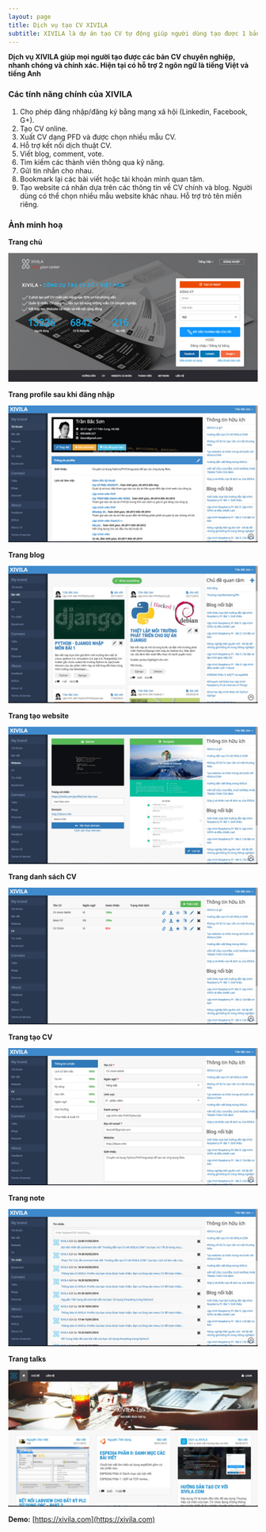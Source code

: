 ```yaml
---
layout: page
title: Dịch vụ tạo CV XIVILA
subtitle: XIVILA là dự án tạo CV tự động giúp người dùng tạo được 1 bản CV chuyên nghiệp nhanh chóng và tiện lợi.
---
```


**Dịch vụ XIVILA giúp mọi người tạo được các bản CV chuyên nghiệp, nhanh chóng và chính xác. Hiện tại có hỗ trợ 2 ngôn ngữ là tiếng Việt và tiếng Anh**

### Các tính năng chính của XIVILA

1. Cho phép đăng nhập/đăng ký bằng mạng xã hội (Linkedin, Facebook, G+).
2. Tạo CV online.
3. Xuất CV dạng PFD và được chọn nhiều mẫu CV.
4. Hỗ trợ kết nối dịch thuật CV.
5. Viết blog, comment, vote.
6. Tìm kiếm các thành viên thông qua kỹ năng.
7. Gửi tin nhắn cho nhau.
8. Bookmark lại các bài viết hoặc tài khoản mình quan tâm.
9. Tạo website cá nhân dựa trên các thông tin về CV chính và blog. Người dùng có thể chọn nhiều mẫu website khác nhau. Hỗ trợ trỏ tên miền riêng.

### Ảnh minh hoạ

**Trang chủ**

![Dịch vụ tạo CV XIVILA - trang chủ](/img/pages/xivila/xivila-home.jpg)

**Trang profile sau khi đăng nhập**

![Dịch vụ tạo CV XIVILA - trang profile](/img/pages/xivila/xivila-profile.jpg)

**Trang blog**

![Dịch vụ tạo CV XIVILA - trang blog](/img/pages/xivila/xivila-blog.jpg)

**Trang tạo website**

![Dịch vụ tạo CV XIVILA - trang tạo web cá nhân](/img/pages/xivila/xivila-personal-page.jpg)

**Trang danh sách CV**

![Dịch vụ tạo CV XIVILA - trang danh sách CV](/img/pages/xivila/xivila-cv-list.jpg)

**Trang tạo CV**

![Dịch vụ tạo CV XIVILA - trang tạo CV](/img/pages/xivila/xivila-cv-detail.jpg)

**Trang note**

![Dịch vụ tạo CV XIVILA - trang note](/img/pages/xivila/xivila-note.jpg)

**Trang talks**

![Dịch vụ tạo CV XIVILA - trang talks](/img/pages/xivila/xivila-talks.jpg)

**Demo:** [https://xivila.com](https://xivila.com)